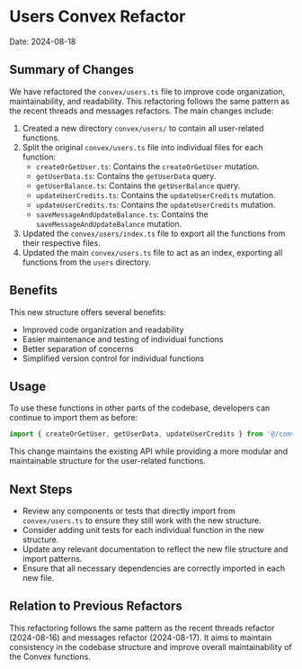 # Users Convex Refactor

Date: 2024-08-18

## Summary of Changes

We have refactored the `convex/users.ts` file to improve code organization, maintainability, and readability. This refactoring follows the same pattern as the recent threads and messages refactors. The main changes include:

1. Created a new directory `convex/users/` to contain all user-related functions.
2. Split the original `convex/users.ts` file into individual files for each function:
   - `createOrGetUser.ts`: Contains the `createOrGetUser` mutation.
   - `getUserData.ts`: Contains the `getUserData` query.
   - `getUserBalance.ts`: Contains the `getUserBalance` query.
   - `updateUserCredits.ts`: Contains the `updateUserCredits` mutation.
   - `updateUserCredits.ts`: Contains the `updateUserCredits` mutation.
   - `saveMessageAndUpdateBalance.ts`: Contains the `saveMessageAndUpdateBalance` mutation.
3. Updated the `convex/users/index.ts` file to export all the functions from their respective files.
4. Updated the main `convex/users.ts` file to act as an index, exporting all functions from the `users` directory.

## Benefits

This new structure offers several benefits:
- Improved code organization and readability
- Easier maintenance and testing of individual functions
- Better separation of concerns
- Simplified version control for individual functions

## Usage

To use these functions in other parts of the codebase, developers can continue to import them as before:

```typescript
import { createOrGetUser, getUserData, updateUserCredits } from '@/convex/users'
```

This change maintains the existing API while providing a more modular and maintainable structure for the user-related functions.

## Next Steps

- Review any components or tests that directly import from `convex/users.ts` to ensure they still work with the new structure.
- Consider adding unit tests for each individual function in the new structure.
- Update any relevant documentation to reflect the new file structure and import patterns.
- Ensure that all necessary dependencies are correctly imported in each new file.

## Relation to Previous Refactors

This refactoring follows the same pattern as the recent threads refactor (2024-08-16) and messages refactor (2024-08-17). It aims to maintain consistency in the codebase structure and improve overall maintainability of the Convex functions.
